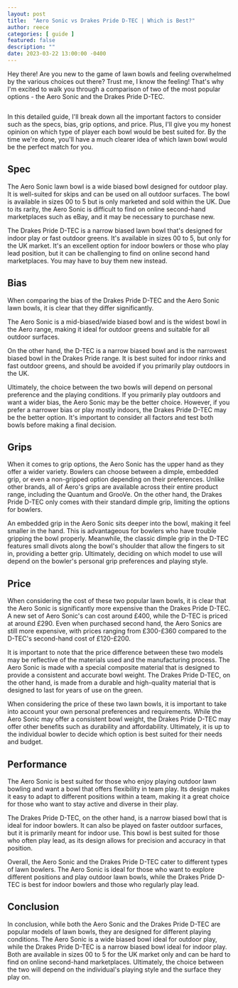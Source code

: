 ```yaml
---
layout: post
title:  "Aero Sonic vs Drakes Pride D-TEC | Which is Best?"
author: reece
categories: [ guide ]
featured: false
description: ""
date: 2023-03-22 13:00:00 -0400
---
```

    

<!-- wp:paragraph -->
<p xmlns="http://www.w3.org/1999/xhtml">Hey there! Are you new to the game of lawn bowls and feeling overwhelmed by the various choices out there? Trust me, I know the feeling! That's why I'm excited to walk you through a comparison of two of the most popular options - the Aero Sonic and the Drakes Pride D-TEC. </p>
<!-- /wp:paragraph -->

<!-- wp:image {"id":1922,"sizeSlug":"large","linkDestination":"none"} -->
<figure class="wp-block-image size-large"><img src="/img/posts/aero-sonic-vs-drakes-pride-d-tec-1024x576.jpg" alt="" class="wp-image-1922"/></figure>
<!-- /wp:image -->

<!-- wp:paragraph -->
<p>In this detailed guide, I'll break down all the important factors to consider such as the specs, bias, grip options, and price. Plus, I'll give you my honest opinion on which type of player each bowl would be best suited for. By the time we're done, you'll have a much clearer idea of which lawn bowl would be the perfect match for you.</p>
<!-- /wp:paragraph -->

<!-- wp:heading -->
<h2>Spec</h2>
<!-- /wp:heading -->

<!-- wp:block {"ref":2735} /-->

<!-- wp:paragraph -->
<p>The Aero Sonic lawn bowl is a wide biased bowl designed for outdoor play. It is well-suited for skips and can be used on all outdoor surfaces. The bowl is available in sizes 00 to 5 but is only marketed and sold within the UK. Due to its rarity, the Aero Sonic is difficult to find on online second-hand marketplaces such as eBay, and it may be necessary to purchase new.</p>
<!-- /wp:paragraph -->

<!-- wp:block {"ref":2679} /-->

<!-- wp:paragraph -->
<p>The Drakes Pride D-TEC is a narrow biased lawn bowl that's designed for indoor play or fast outdoor greens. It's available in sizes 00 to 5, but only for the UK market. It's an excellent option for indoor bowlers or those who play lead position, but it can be challenging to find on online second hand marketplaces. You may have to buy them new instead.</p>
<!-- /wp:paragraph -->

<!-- wp:heading -->
<h2>Bias</h2>
<!-- /wp:heading -->

<!-- wp:paragraph -->
<p>When comparing the bias of the Drakes Pride D-TEC and the Aero Sonic lawn bowls, it is clear that they differ significantly. </p>
<!-- /wp:paragraph -->

<!-- wp:block {"ref":2833} /-->

<!-- wp:paragraph -->
<p>The Aero Sonic is a mid-biased/wide biased bowl and is the widest bowl in the Aero range, making it ideal for outdoor greens and suitable for all outdoor surfaces. </p>
<!-- /wp:paragraph -->

<!-- wp:paragraph -->
<p>On the other hand, the D-TEC is a narrow biased bowl and is the narrowest biased bowl in the Drakes Pride range. It is best suited for indoor rinks and fast outdoor greens, and should be avoided if you primarily play outdoors in the UK.</p>
<!-- /wp:paragraph -->

<!-- wp:block {"ref":2805} /-->

<!-- wp:paragraph -->
<p>Ultimately, the choice between the two bowls will depend on personal preference and the playing conditions. If you primarily play outdoors and want a wider bias, the Aero Sonic may be the better choice. However, if you prefer a narrower bias or play mostly indoors, the Drakes Pride D-TEC may be the better option. It's important to consider all factors and test both bowls before making a final decision.</p>
<!-- /wp:paragraph -->

<!-- wp:heading -->
<h2>Grips</h2>
<!-- /wp:heading -->

<!-- wp:paragraph -->
<p>When it comes to grip options, the Aero Sonic has the upper hand as they offer a wider variety. Bowlers can choose between a dimple, embedded grip, or even a non-gripped option depending on their preferences. Unlike other brands, all of Aero's grips are available across their entire product range, including the Quantum and GrooVe. On the other hand, the Drakes Pride D-TEC only comes with their standard dimple grip, limiting the options for bowlers.</p>
<!-- /wp:paragraph -->

<!-- wp:paragraph -->
<p>An embedded grip in the Aero Sonic sits deeper into the bowl, making it feel smaller in the hand. This is advantageous for bowlers who have trouble gripping the bowl properly. Meanwhile, the classic dimple grip in the D-TEC features small divots along the bowl's shoulder that allow the fingers to sit in, providing a better grip. Ultimately, deciding on which model to use will depend on the bowler's personal grip preferences and playing style.</p>
<!-- /wp:paragraph -->

<!-- wp:heading -->
<h2>Price</h2>
<!-- /wp:heading -->

<!-- wp:paragraph -->
<p>When considering the cost of these two popular lawn bowls, it is clear that the Aero Sonic is significantly more expensive than the Drakes Pride D-TEC. A new set of Aero Sonic's can cost around £400, while the D-TEC is priced at around £290. Even when purchased second hand, the Aero Sonics are still more expensive, with prices ranging from £300-£360 compared to the D-TEC's second-hand cost of £120-£200.</p>
<!-- /wp:paragraph -->

<!-- wp:paragraph -->
<p>It is important to note that the price difference between these two models may be reflective of the materials used and the manufacturing process. The Aero Sonic is made with a special composite material that is designed to provide a consistent and accurate bowl weight. The Drakes Pride D-TEC, on the other hand, is made from a durable and high-quality material that is designed to last for years of use on the green.</p>
<!-- /wp:paragraph -->

<!-- wp:paragraph -->
<p>When considering the price of these two lawn bowls, it is important to take into account your own personal preferences and requirements. While the Aero Sonic may offer a consistent bowl weight, the Drakes Pride D-TEC may offer other benefits such as durability and affordability. Ultimately, it is up to the individual bowler to decide which option is best suited for their needs and budget.</p>
<!-- /wp:paragraph -->

<!-- wp:heading -->
<h2>Performance</h2>
<!-- /wp:heading -->

<!-- wp:paragraph -->
<p>The Aero Sonic is best suited for those who enjoy playing outdoor lawn bowling and want a bowl that offers flexibility in team play. Its design makes it easy to adapt to different positions within a team, making it a great choice for those who want to stay active and diverse in their play.</p>
<!-- /wp:paragraph -->

<!-- wp:paragraph -->
<p>The Drakes Pride D-TEC, on the other hand, is a narrow biased bowl that is ideal for indoor bowlers. It can also be played on faster outdoor surfaces, but it is primarily meant for indoor use. This bowl is best suited for those who often play lead, as its design allows for precision and accuracy in that position.</p>
<!-- /wp:paragraph -->

<!-- wp:paragraph -->
<p>Overall, the Aero Sonic and the Drakes Pride D-TEC cater to different types of lawn bowlers. The Aero Sonic is ideal for those who want to explore different positions and play outdoor lawn bowls, while the Drakes Pride D-TEC is best for indoor bowlers and those who regularly play lead.</p>
<!-- /wp:paragraph -->

<!-- wp:heading -->
<h2>Conclusion</h2>
<!-- /wp:heading -->

<!-- wp:paragraph -->
<p>In conclusion, while both the Aero Sonic and the Drakes Pride D-TEC are popular models of lawn bowls, they are designed for different playing conditions. The Aero Sonic is a wide biased bowl ideal for outdoor play, while the Drakes Pride D-TEC is a narrow biased bowl ideal for indoor play. Both are available in sizes 00 to 5 for the UK market only and can be hard to find on online second-hand marketplaces. Ultimately, the choice between the two will depend on the individual's playing style and the surface they play on.</p>
<!-- /wp:paragraph -->
    